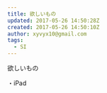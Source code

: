 ```yaml
---
title: 欲しいもの
updated: 2017-05-26 14:50:28Z
created: 2017-05-26 14:50:10Z
author: xyvyx10@gmail.com
tags:
  - SI
---
```


欲しいもの

・iPad
